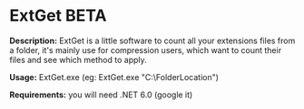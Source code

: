 # __ExtGet BETA__

__Description:__ 
ExtGet is a little software to count all your extensions files from a folder, it's mainly use for compression users, which want to count their files and see which method to apply.

__Usage:__ 
ExtGet.exe <path> (eg: ExtGet.exe "C:\FolderLocation")
  
__Requirements:__ 
you will need .NET 6.0 (google it)
